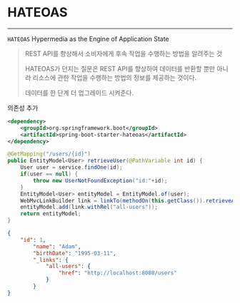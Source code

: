 # HATEOAS
***
`HATEOAS` Hypermedia as the Engine of Application State

> REST API를 향상해서 소비자에게 후속 작업을 수행하는 방법을 알려주는 것
>
> HATEOAS가 던지는 질문은 REST API를 향상하여 데이터를 반환할 뿐만 아니라
> 리소스에 관한 작업을 수행하는 방법의 정보를 제공하는 것이다.
>
> 데이터를 한 단계 더 업그레이드 시켜준다.

의존성 추가
``` xml
<dependency>  
    <groupId>org.springframework.boot</groupId>  
    <artifactId>spring-boot-starter-hateoas</artifactId>  
</dependency>
```

``` java
@GetMapping("/users/{id}")  
public EntityModel<User> retrieveUser(@PathVariable int id) {  
    User user = service.findOne(id);  
    if(user == null) {  
        throw new UserNotFoundException("id:"+id);  
    }  
    EntityModel<User> entityModel = EntityModel.of(user);  
    WebMvcLinkBuilder link = linkTo(methodOn(this.getClass()).retrieveAllUsers());  
    entityModel.add(link.withRel("all-users"));  
    return entityModel;  
}
```

``` json
{  
    "id": 1,  
        "name": "Adam",  
        "birthDate": "1995-03-11",  
        "_links": {  
		    "all-users": {  
		        "href": "http://localhost:8080/users"  
		    }  
		}  
}
```